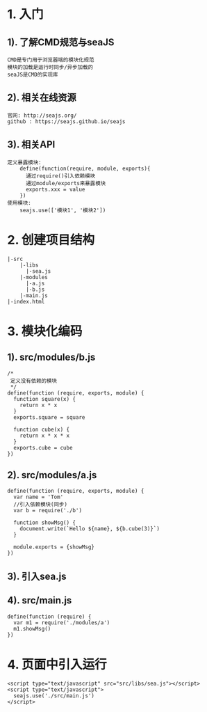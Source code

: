# 1. 入门
## 1). 了解CMD规范与seaJS
    CMD是专门用于浏览器端的模块化规范
    模块的加载是运行时同步/异步加载的
    seaJS是CMD的实现库

## 2). 相关在线资源
    官网: http://seajs.org/
    github : https://seajs.github.io/seajs
    
## 3). 相关API
    定义暴露模块: 
        define(function(require, module, exports){
          通过require()引入依赖模块
          通过module/exports来暴露模块
          exports.xxx = value
        })
    使用模块:
        seajs.use(['模块1', '模块2'])
    
# 2. 创建项目结构
    |-src
        |-libs
          |-sea.js
        |-modules
          |-a.js
          |-b.js
        |-main.js
    |-index.html
    
# 3. 模块化编码
## 1). src/modules/b.js
    /*
     定义没有依赖的模块
     */
    define(function (require, exports, module) {
      function square(x) {
        return x * x
      }
      exports.square = square
    
      function cube(x) {
        return x * x * x
      }
      exports.cube = cube
    })

## 2). src/modules/a.js
    define(function (require, exports, module) {
      var name = 'Tom'
      //引入依赖模块(同步)
      var b = require('./b')
    
      function showMsg() {
        document.write(`Hello ${name}, ${b.cube(3)}`)
      }
    
      module.exports = {showMsg}
    })

## 3). 引入sea.js

## 4). src/main.js
    define(function (require) {
      var m1 = require('./modules/a')
      m1.showMsg()
    })

# 4. 页面中引入运行
    <script type="text/javascript" src="src/libs/sea.js"></script>
    <script type="text/javascript">
      seajs.use('./src/main.js')
    </script>



